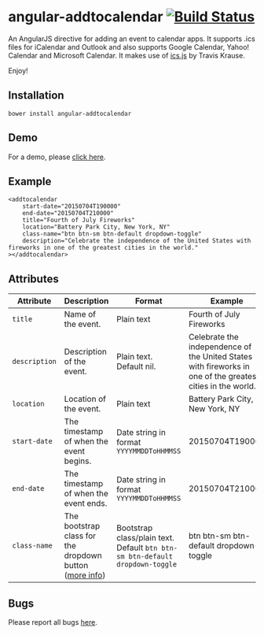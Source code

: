# angular-addtocalendar [![Build Status](https://travis-ci.org/jshor/angular-addtocalendar.png?branch=master)](https://travis-ci.org/jshor/angular-addtocalendar)

An AngularJS directive for adding an event to calendar apps. It supports .ics files for iCalendar and Outlook and also supports Google Calendar, Yahoo! Calendar and Microsoft Calendar. It makes use of [ics.js](https://github.com/nwcell/ics.js) by Travis Krause.

Enjoy!

## Installation

    bower install angular-addtocalendar

## Demo

For a demo, please [click here](http://jshor.github.io/angular-addtocalendar/).

## Example

	<addtocalendar
 		start-date="20150704T190000"
 		end-date="20150704T210000"
 		title="Fourth of July Fireworks"
 		location="Battery Park City, New York, NY"
 		class-name="btn btn-sm btn-default dropdown-toggle"
 		description="Celebrate the independence of the United States with fireworks in one of the greatest cities in the world."
 	></addtocalendar>

## Attributes

| **Attribute** 	| **Description**                                                                                              	| **Format**                                                                   	| **Example**                                                                                                	| **Required** 	|
|---------------	|--------------------------------------------------------------------------------------------------------------	|------------------------------------------------------------------------------	|------------------------------------------------------------------------------------------------------------	|--------------	|
| `title`       	| Name of the event.                                                                                           	| Plain text                                                                   	| Fourth of July Fireworks                                                                                   	| Yes          	|
| `description` 	| Description of the event.                                                                                    	| Plain text. Default nil.                                                     	| Celebrate the independence of the United States with fireworks in one of the greatest cities in the world. 	| No           	|
| `location`    	| Location of the event.                                                                                       	| Plain text                                                                   	| Battery Park City, New York, NY                                                                            	| Yes          	|
| `start-date`  	| The timestamp of when the event begins.                                                                      	| Date string in format `YYYYMMDDToHHMMSS`                                     	| 20150704T190000                                                                                            	| Yes          	|
| `end-date`    	| The timestamp of when the event ends.                                                                        	| Date string in format `YYYYMMDDToHHMMSS`                                     	| 20150704T210000                                                                                            	| Yes          	|
| `class-name`  	| The bootstrap class for the dropdown button ([more info](http://getbootstrap.com/components/#btn-dropdowns)) 	| Bootstrap class/plain text. Default `btn btn-sm btn-default dropdown-toggle` 	| btn btn-sm btn-default dropdown-toggle                                                                     	| No           	|

## Bugs

Please report all bugs [here](https://github.com/jshor/angular-addtocalendar/issues).
